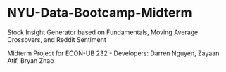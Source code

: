 # NYU-Data-Bootcamp-Midterm
Stock Insight Generator based on Fundamentals, Moving Average Crossovers, and Reddit Sentiment

Midterm Project for ECON-UB 232 -
Developers: Darren Nguyen, Zayaan Atif, Bryan Zhao
